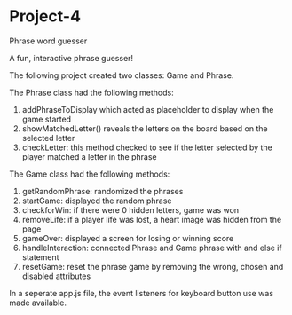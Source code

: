 # Project-4
 Phrase word guesser 


A fun, interactive phrase guesser! 

The following project created two classes: Game and Phrase. 

The Phrase class had the following methods:
1. addPhraseToDisplay which acted as placeholder to display when the game started
2. showMatchedLetter() reveals the letters on the board based on the selected letter 
3. checkLetter: this method checked to see if the letter selected by the player matched a letter in the phrase


The Game class had the following methods:
1. getRandomPhrase: randomized the phrases
2. startGame: displayed the random phrase
3. checkforWin: if there were 0 hidden letters, game was won 
4. removeLife: if a player life was lost, a heart image was hidden from the page
5. gameOver: displayed a screen for losing or winning score 
6. handleInteraction: connected Phrase and Game phrase with and else if statement 
8. resetGame: reset the phrase game by removing the wrong, chosen and disabled attributes

In a seperate app.js file, the event listeners for keyboard button use was made available. 



